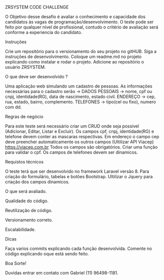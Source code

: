 ZRSYSTEM CODE CHALLENGE

O Objetivo desse desafio é avaliar o conhecimento e capacidade dos candidatos às vagas de programação/desenvolvimento.
O teste pode ser feito por qualquer nível de profissional, contudo o critério de avaliação será conforme a experiencia do candidato.


Instruções

Crie um repositório para o versionamento do seu projeto no gitHUB.
Siga a instruções de desenvolvimento.
Coloque um readme.md no projeto explicando como instalar e rodar o projeto.
Adicione ao repositório o usuário ZRSYSTEM.


O que deve ser desenvolvido ? 

Uma aplicação web simulando um cadastro de pessoas.
As informações necessárias para o cadastro serão ->
DADOS PESSOAIS -> nome, cpf ou cnpj, identidade(RG), data de nascimento, estado civil. 
ENDEREÇO -> cep, rua, estado, bairro, complemento.
TELEFONES -> tipo(cel ou fixo), numero com dd.


Regras de negócio

Para este teste será necessário criar um CRUD onde seja possivel (Adicionar, Editar, Listar e Excluir).
Os campos cpf, cnpj, identidade(RG) e telefone devem conter as mascaras respectivas.
Em endereço o campo cep deve preencher automaticamente os outros campos (Ultilizar API Viacep) https://viacep.com.br
Todos os campos são obrigatórios. 
Criar uma função para validar o cpf.
Os campos de telefones devem ser dinamicos.


Requistos técnicos

O teste terá que ser desenvolvido no framework Laravel versão 8.
Para criação do formulário, tabelas e botões Bootstrap.
Ultilizar o Jquery para criação dos campos dinamicos.
 
 
O que será avaliado.


Qualidade do código.

Reutilização de código.

Versionamento correto.

Escalabilidade.


Dicas 

Faça varios commits explicando cada função desenvolvida.
Comente no código explicando oque está sendo feito. 


Boa Sorte!

Duvidas entrar em contato com Gabriel (11) 96498-1181.

